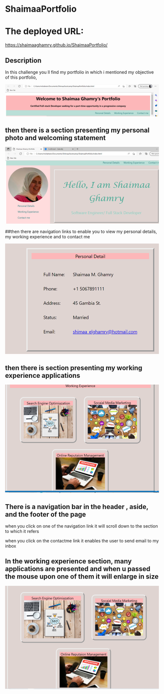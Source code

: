 # ShaimaaPortfolio

# The deployed URL:
https://shaimaaghamry.github.io/ShaimaaPortfolio/

## Description
In this challenge you ll find my portfolio in which i mentioned my objective of this portfolio,

![MyScreenShot](assets/ScreenShots/objective.png)



 ## then there is a section presenting my personal photo and welcoming statement

 ![MyScreenShot](assets/ScreenShots/WElcome.png)



 ##then there are navigation links to enable you to view my personal details, my working experience and to contact me

![MyScreenShot](assets/ScreenShots/personaldetails.png)



## then there is section presenting my working experience applications

![MyScreenShot](assets/ScreenShots/workingapplications.png)


## There is a navigation bar in the header , aside, and the footer of the page

when you click on one of the navigation link it will scroll down to the section to which it refers

when you click on the contactme link it enables the user to send email to my inbox


## In the working experience section, many applications are presented and when u passed the mouse upon one of them it will enlarge in size
 ![MyScreenShot](assets/ScreenShots/enlarge.png)
